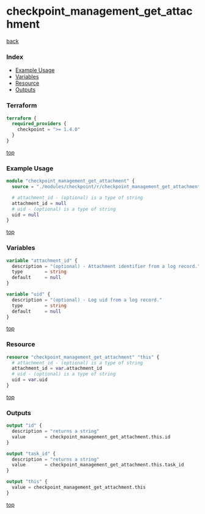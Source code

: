 # checkpoint_management_get_attachment

[back](../checkpoint.md)

### Index

- [Example Usage](#example-usage)
- [Variables](#variables)
- [Resource](#resource)
- [Outputs](#outputs)

### Terraform

```terraform
terraform {
  required_providers {
    checkpoint = ">= 1.4.0"
  }
}
```

[top](#index)

### Example Usage

```terraform
module "checkpoint_management_get_attachment" {
  source = "./modules/checkpoint/r/checkpoint_management_get_attachment"

  # attachment_id - (optional) is a type of string
  attachment_id = null
  # uid - (optional) is a type of string
  uid = null
}
```

[top](#index)

### Variables

```terraform
variable "attachment_id" {
  description = "(optional) - Attachment identifier from a log record."
  type        = string
  default     = null
}

variable "uid" {
  description = "(optional) - Log uid from a log record."
  type        = string
  default     = null
}
```

[top](#index)

### Resource

```terraform
resource "checkpoint_management_get_attachment" "this" {
  # attachment_id - (optional) is a type of string
  attachment_id = var.attachment_id
  # uid - (optional) is a type of string
  uid = var.uid
}
```

[top](#index)

### Outputs

```terraform
output "id" {
  description = "returns a string"
  value       = checkpoint_management_get_attachment.this.id
}

output "task_id" {
  description = "returns a string"
  value       = checkpoint_management_get_attachment.this.task_id
}

output "this" {
  value = checkpoint_management_get_attachment.this
}
```

[top](#index)